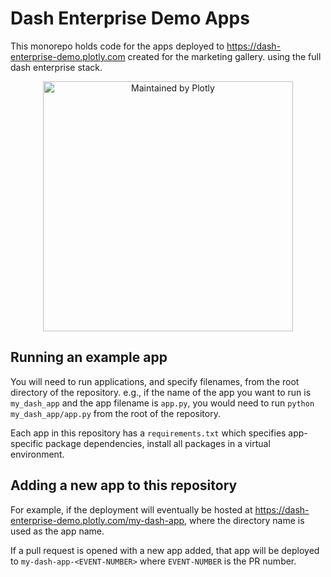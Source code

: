 # Dash Enterprise Demo Apps

This monorepo holds code for the apps deployed to https://dash-enterprise-demo.plotly.com created for the marketing gallery. using the full dash enterprise stack.

<div align="center">
  <a href="https://dash.plotly.com/project-maintenance">
    <img src="https://dash.plotly.com/assets/images/maintained-by-plotly.png" width="400px" alt="Maintained by Plotly">
  </a>
</div>

## Running an example app

You will need to run applications, and specify filenames, from the
root directory of the repository. e.g., if the name of the app you
want to run is `my_dash_app` and the app filename is `app.py`, you
would need to run `python my_dash_app/app.py` from the root
of the repository.

Each app in this repository has a `requirements.txt` which specifies app-specific package dependencies, install all packages in a virtual environment.

## Adding a new app to this repository

For example, if the deployment will eventually be hosted at https://dash-enterprise-demo.plotly.com/my-dash-app, where the directory name is used as the app name.

If a pull request is opened with a new app added, that app will be deployed to `my-dash-app-<EVENT-NUMBER>` where `EVENT-NUMBER` is the PR number.
